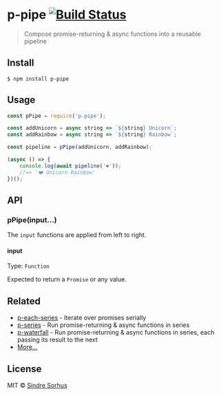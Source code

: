 # p-pipe [![Build Status](https://travis-ci.org/sindresorhus/p-pipe.svg?branch=master)](https://travis-ci.org/sindresorhus/p-pipe)

> Compose promise-returning & async functions into a reusable pipeline


## Install

```
$ npm install p-pipe
```


## Usage

```js
const pPipe = require('p-pipe');

const addUnicorn = async string => `${string} Unicorn`;
const addRainbow = async string => `${string} Rainbow`;

const pipeline = pPipe(addUnicorn, addRainbow);

(async () => {
	console.log(await pipeline('❤️'));
	//=> '❤️ Unicorn Rainbow'
})();
```


## API

### pPipe(input…)

The `input` functions are applied from left to right.

#### input

Type: `Function`

Expected to return a `Promise` or any value.


## Related

- [p-each-series](https://github.com/sindresorhus/p-each-series) - Iterate over promises serially
- [p-series](https://github.com/sindresorhus/p-series) - Run promise-returning & async functions in series
- [p-waterfall](https://github.com/sindresorhus/p-waterfall) - Run promise-returning & async functions in series, each passing its result to the next
- [More…](https://github.com/sindresorhus/promise-fun)


## License

MIT © [Sindre Sorhus](https://sindresorhus.com)
